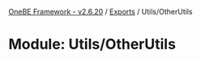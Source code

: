 [OneBE Framework - v2.6.20](../README.md) / [Exports](../modules.md) / Utils/OtherUtils

# Module: Utils/OtherUtils
